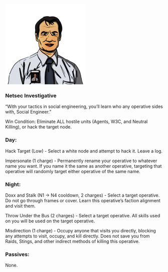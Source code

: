 ![socialengineer.png](Images/socialengineer.png)

### **Netsec Investigative**

“With your tactics in social engineering, you’ll learn who any operative sides with, Social Engineer.”

Win Condition: Eliminate ALL hostile units (Agents, W3C, and Neutral Killing), or hack the target node.

### **Day:**

Hack Target (Low) - Select a white node and attempt to hack it. Leave a log.

Impersonate (1 charge) - Permanently rename your operative to whatever name you want. If you name it the same as another operative, targeting that operative will randomly target either operative of the same name.

### **Night:**

Doxx and Stalk (N1 -> N4 cooldown, 2 charges) - Select a target operative. Do not go through frames or cover. Learn this operative’s faction alignment and visit them.

Throw Under the Bus (2 charges) - Select a target operative. All skills used on you will be used on the target operative.

Misdirection (1 charge) - Occupy anyone that visits you directly, blocking any attempts to visit, occupy, and kill directly. Does not save you from Raids, Stings, and other indirect methods of killing this operative.

### **Passives:**

None.